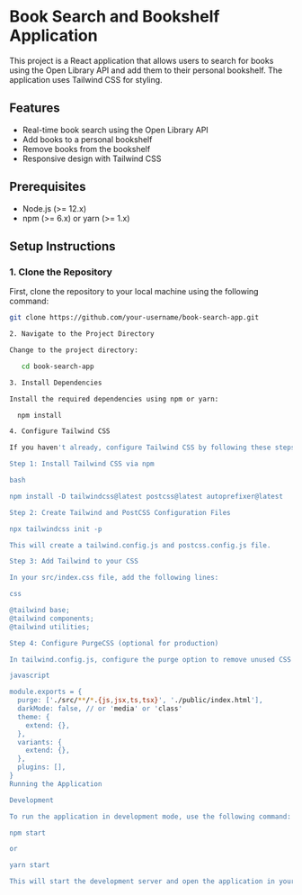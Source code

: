 # Book Search and Bookshelf Application

This project is a React application that allows users to search for books using the Open Library API and add them to their personal bookshelf. The application uses Tailwind CSS for styling.

## Features

- Real-time book search using the Open Library API
- Add books to a personal bookshelf
- Remove books from the bookshelf
- Responsive design with Tailwind CSS

## Prerequisites

- Node.js (>= 12.x)
- npm (>= 6.x) or yarn (>= 1.x)

## Setup Instructions

### 1. Clone the Repository

First, clone the repository to your local machine using the following command:

```bash
git clone https://github.com/your-username/book-search-app.git

2. Navigate to the Project Directory

Change to the project directory:

   cd book-search-app

3. Install Dependencies

Install the required dependencies using npm or yarn:

  npm install

4. Configure Tailwind CSS

If you haven't already, configure Tailwind CSS by following these steps:

Step 1: Install Tailwind CSS via npm

bash

npm install -D tailwindcss@latest postcss@latest autoprefixer@latest

Step 2: Create Tailwind and PostCSS Configuration Files

npx tailwindcss init -p

This will create a tailwind.config.js and postcss.config.js file.

Step 3: Add Tailwind to your CSS

In your src/index.css file, add the following lines:

css

@tailwind base;
@tailwind components;
@tailwind utilities;

Step 4: Configure PurgeCSS (optional for production)

In tailwind.config.js, configure the purge option to remove unused CSS in production:

javascript

module.exports = {
  purge: ['./src/**/*.{js,jsx,ts,tsx}', './public/index.html'],
  darkMode: false, // or 'media' or 'class'
  theme: {
    extend: {},
  },
  variants: {
    extend: {},
  },
  plugins: [],
}
Running the Application

Development

To run the application in development mode, use the following command:

npm start

or

yarn start

This will start the development server and open the application in your default web browser. The application will automatically reload if you make changes to the source code.
